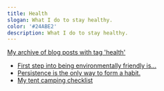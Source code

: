 ```yaml
---
title: Health
slogan: What I do to stay healthy.
color: '#24ABE2'
description: What I do to stay healthy.
---
```


[My archive of blog posts with tag 'health'](http://levibostian.com/blog/tag/health/)

* [First step into being environmentally friendly is...](http://levibostian.com/blog/first-step-into-being-environmentally-friendly-is/)
* [Persistence is the only way to form a habit.](http://levibostian.com/blog/persistence-forms-habits/)
* [My tent camping checklist](http://levibostian.com/blog/my-tent-camping-checklist/)
